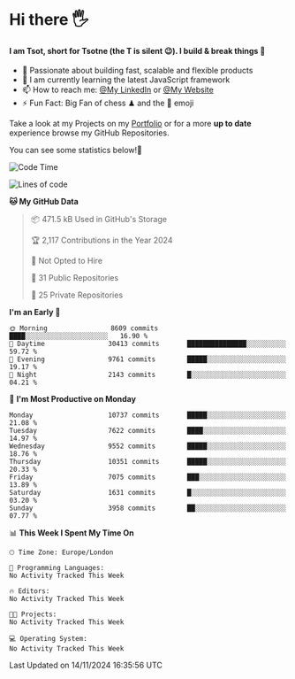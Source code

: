 # Hi there :raised_hand_with_fingers_splayed:
#### I am Tsot, short for Tsotne (the T is silent :wink:). I build & break things :space_invader:
- :telescope: Passionate about building fast, scalable and flexible products
- :seedling: I am currently learning the latest JavaScript framework 
- :mailbox: How to reach me: [@My LinkedIn](https://www.linkedin.com/in/tsotne-gvadzabia/) or [@My Website](https://tsotne.co.uk/contact)
- :zap: Fun Fact: Big Fan of chess ♟ and the 👾 emoji

Take a look at my Projects on my [Portfolio](https://tsotne.co.uk/) or for a more **up to date** experience browse my GitHub Repositories.

You can see some statistics below!:space_invader:
<!--START_SECTION:waka-->
![Code Time](http://img.shields.io/badge/Code%20Time-761%20hrs%202%20mins-blue)

![Lines of code](https://img.shields.io/badge/From%20Hello%20World%20I%27ve%20Written-17.3%20million%20lines%20of%20code-blue)

**🐱 My GitHub Data** 

> 📦 471.5 kB Used in GitHub's Storage 
 > 
> 🏆 2,117 Contributions in the Year 2024
 > 
> 🚫 Not Opted to Hire
 > 
> 📜 31 Public Repositories 
 > 
> 🔑 25 Private Repositories 
 > 
**I'm an Early 🐤** 

```text
🌞 Morning                8609 commits        ████░░░░░░░░░░░░░░░░░░░░░   16.90 % 
🌆 Daytime                30413 commits       ███████████████░░░░░░░░░░   59.72 % 
🌃 Evening                9761 commits        █████░░░░░░░░░░░░░░░░░░░░   19.17 % 
🌙 Night                  2143 commits        █░░░░░░░░░░░░░░░░░░░░░░░░   04.21 % 
```
📅 **I'm Most Productive on Monday** 

```text
Monday                   10737 commits       █████░░░░░░░░░░░░░░░░░░░░   21.08 % 
Tuesday                  7622 commits        ████░░░░░░░░░░░░░░░░░░░░░   14.97 % 
Wednesday                9552 commits        █████░░░░░░░░░░░░░░░░░░░░   18.76 % 
Thursday                 10351 commits       █████░░░░░░░░░░░░░░░░░░░░   20.33 % 
Friday                   7075 commits        ███░░░░░░░░░░░░░░░░░░░░░░   13.89 % 
Saturday                 1631 commits        █░░░░░░░░░░░░░░░░░░░░░░░░   03.20 % 
Sunday                   3958 commits        ██░░░░░░░░░░░░░░░░░░░░░░░   07.77 % 
```


📊 **This Week I Spent My Time On** 

```text
🕑︎ Time Zone: Europe/London

💬 Programming Languages: 
No Activity Tracked This Week

🔥 Editors: 
No Activity Tracked This Week

🐱‍💻 Projects: 
No Activity Tracked This Week

💻 Operating System: 
No Activity Tracked This Week
```


 Last Updated on 14/11/2024 16:35:56 UTC
<!--END_SECTION:waka-->
